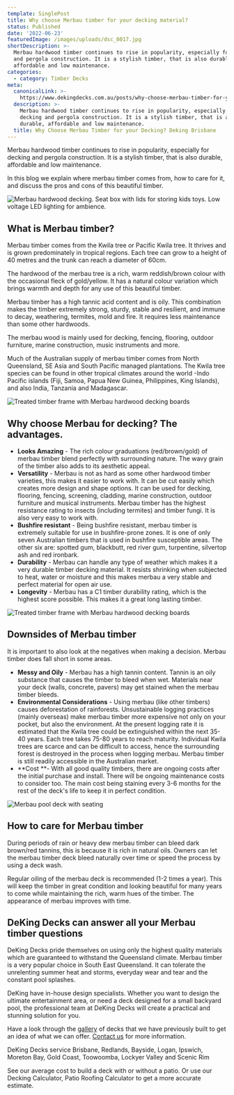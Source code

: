 ```yaml
---
template: SinglePost
title: Why choose Merbau timber for your decking material?
status: Published
date: '2022-06-23'
featuredImage: /images/uploads/dsc_0017.jpg
shortDescription: >-
  Merbau hardwood timber continues to rise in popularity, especially for decking
  and pergola construction. It is a stylish timber, that is also durable,
  affordable and low maintenance.
categories:
  - category: Timber Decks
meta:
  canonicalLink: >-
    https://www.dekingdecks.com.au/posts/why-choose-merbau-timber-for-your-decking-material/
  description: >-
    Merbau hardwood timber continues to rise in popularity, especially for
    decking and pergola construction. It is a stylish timber, that is also
    durable, affordable and low maintenance.
  title: Why Choose Merbau Timber for your Decking? Deking Brisbane
---
```

Merbau hardwood timber continues to rise in popularity, especially for decking and pergola construction. It is a stylish timber, that is also durable, affordable and low maintenance.

In this blog we explain where merbau timber comes from, how to care for it, and discuss the pros and cons of this beautiful timber.

![Merbau hardwood decking. Seat box with lids for storing kids toys. Low voltage LED lighting for ambience.](/images/uploads/ep29netysia1-ssxg4w3ma.jpg)

## What is Merbau timber?

Merbau timber comes from the Kwila tree or Pacific Kwila tree. It thrives and is grown predominately in tropical regions. Each tree can grow to a height of 40 metres and the trunk can reach a diameter of 60cm.

The hardwood of the merbau tree is a rich, warm reddish/brown colour with the occasional fleck of gold/yellow. It has a natural colour variation which brings warmth and depth for any use of this beautiful timber.

Merbau timber has a high tannic acid content and is oily. This combination makes the timber extremely strong, sturdy, stable and resilient, and immune to decay, weathering, termites, mold and fire. It requires less maintenance than some other hardwoods.

The merbau wood is mainly used for decking, fencing, flooring, outdoor furniture, marine construction, music instruments and more.

Much of the Australian supply of merbau timber comes from North Queensland, SE Asia and South Pacific managed plantations. The Kwila tree species can be found in other tropical climates around the world -Indo Pacific islands (Fiji, Samoa, Papua New Guinea, Philippines, King Islands), and also India, Tanzania and Madagascar.

![Treated timber frame with Merbau hardwood decking boards](/images/uploads/11.jpg)

## Why choose Merbau for decking? The advantages.

* **Looks Amazing** - The rich colour graduations (red/brown/gold) of merbau timber blend perfectly with surrounding nature. The wavy grain of the timber also adds to its aesthetic appeal.
* **Versatility** - Merbau is not as hard as some other hardwood timber varieties, this makes it easier to work with. It can be cut easily which creates more design and shape options. It can be used for decking, flooring, fencing, screening, cladding, marine construction, outdoor furniture and musical instruments. Merbau timber has the highest resistance rating to insects (including termites) and timber fungi. It is also very easy to work with. 
* **Bushfire resistant** - Being bushfire resistant, merbau timber is extremely suitable for use in bushfire-prone zones. It is one of only seven Australian timbers that is used in bushfire susceptible areas. The other six are: spotted gum, blackbutt, red river gum, turpentine, silvertop ash and red ironbark.
* **Durability** - Merbau can handle any type of weather which makes it a very durable timber decking material. It resists shrinking when subjected to heat, water or moisture and this makes merbau a very stable and perfect material for open air use.
* **Longevity** - Merbau has a C1 timber durability rating, which is the highest score possible. This makes it a great long lasting timber.

![Treated timber frame with Merbau hardwood decking boards](/images/uploads/10.jpg)

## 

## Downsides of Merbau timber

It is important to also look at the negatives when making a decision. Merbau timber does fall short in some areas.

* **Messy and Oily** - Merbau has a high tannin content. Tannin is an oily substance that causes the timber to bleed when wet. Materials near your deck (walls, concrete, pavers) may get stained when the merbau timber bleeds.
* **Environmental Considerations** - Using merbau (like other timbers) causes deforestation of rainforests. Unsustainable logging practices (mainly overseas) make merbau timber more expensive not only on your pocket, but also the environment. At the present logging rate it is estimated that the Kwila tree could be extinguished within the next 35-40 years. Each tree takes 75-80 years to reach maturity. Individual Kwila trees are scarce and can be difficult to access, hence the surrounding forest is destroyed in the process when logging merbau. Merbau timber is still readily accessible in the Australian market.
* **Cost **- With all good quality timbers, there are ongoing costs after the initial purchase and install. There will be ongoing maintenance costs to consider too. The main cost being staining every 3-6 months for the rest of the deck's life to keep it in perfect condition.

![Merbau pool deck with seating](/images/uploads/deck_box2.jpg)

## How to care for Merbau timber

During periods of rain or heavy dew merbau timber can bleed dark brown/red tannins, this is because it is rich in natural oils. Owners can let the merbau timber deck bleed naturally over time or speed the process by using a deck wash.

Regular oiling of the merbau deck is recommended (1-2 times a year). This will keep the timber in great condition and looking beautiful for many years to come while maintaining the rich, warm hues of the timber. The appearance of merbau improves with time.

## DeKing Decks can answer all your Merbau timber questions

DeKing Decks pride themselves on using only the highest quality materials which are guaranteed to withstand the Queensland climate. Merbau timber is a very popular choice in South East Queensland. It can tolerate the unrelenting summer heat and storms, everyday wear and tear and the constant pool splashes. 

DeKing have in-house design specialists. Whether you want to design the ultimate entertainment area, or need a deck designed for a small backyard pool, the professional team at DeKing Decks will create a practical and stunning solution for you.

Have a look through the [gallery](https://www.dekingdecks.com.au/services/pool-decking/) of decks that we have previously built to get an idea of what we can offer. [Contact us](https://www.dekingdecks.com.au/contact/) for more information.

DeKing Decks service Brisbane, Redlands, Bayside, Logan, Ipswich, Moreton Bay, Gold Coast, Toowoomba, Lockyer Valley and Scenic Rim

See our average cost to build a deck with or without a patio. Or use our Decking Calculator, Patio Roofing Calculator to get a more accurate estimate.
